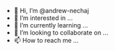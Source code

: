 - 👋 Hi, I’m @andrew-nechaj
- 👀 I’m interested in ...
- 🌱 I’m currently learning ...
- 💞️ I’m looking to collaborate on ...
- 📫 How to reach me ...

<!---
andrew-nechaj/andrew-nechaj is a ✨ special ✨ repository because its `README.md` (this file) appears on your GitHub profile.
You can click the Preview link to take a look at your changes.
--->
